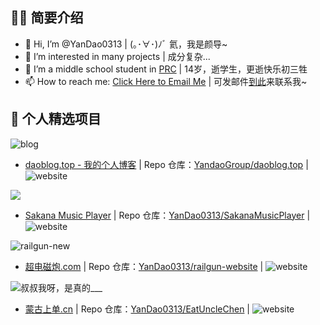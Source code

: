## 👨‍💻 简要介绍

- 👋 Hi, I’m @YanDao0313 | (｡･∀･)ﾉﾞ 氦，我是颜导~
- 👀 I’m interested in many projects | 成分复杂...
- 🌱 I’m a middle school student in [PRC](https://www.gov.cn) | 14岁，逝学生，更逝快乐初三牲
- 📫 How to reach me: [Click Here to Email Me](mailto:yandao0313@gmail.com) | 可发邮件[到此](mailto:yandao0313@gmail.com)来联系我~

## 🌟 个人精选项目

![blog](https://xingqiu-tuchuang-1256524210.cos.ap-shanghai.myqcloud.com/5115/profile-daoblog-github.png)

- [daoblog.top - 我的个人博客](https://www.daoblog.top/) | Repo 仓库：[YandaoGroup/daoblog.top](https://github.com/YandaoGroup/daoblog.top) |  ![website](https://img.shields.io/website?down_color=lightgrey&down_message=offline&up_color=blue&up_message=online&url=https%3A%2F%2Fwww.daoblog.top)

![](https://xingqiu-tuchuang-1256524210.cos.ap-shanghai.myqcloud.com/5115/main_SakanaMusicPlayer.jpeg)

- [Sakana Music Player](https://sakana-music-player.vercel.app/) | Repo 仓库：[YanDao0313/SakanaMusicPlayer](https://github.com/YanDao0313/SakanaMusicPlayer) |  ![website](https://img.shields.io/website?down_color=lightgrey&down_message=offline&up_color=blue&up_message=online&url=https%3A%2F%2Fsakana-music-player.vercel.app)

![railgun-new](https://xingqiu-tuchuang-1256524210.cos.ap-shanghai.myqcloud.com/5115/20221217.png)

- [超电磁炮.com](https://xn--spxn0h3rdr13a.com/) | Repo 仓库：[YanDao0313/railgun-website](https://github.com/YanDao0313/railgun-website) |  ![website](https://img.shields.io/website?down_color=lightgrey&down_message=offline&up_color=blue&up_message=online&url=https%3A%2F%2Fmisaka-mikoto.jp)

![叔叔我呀，是真的___](https://xingqiu-tuchuang-1256524210.cos.ap-shanghai.myqcloud.com/5115/NEW-eat-uncle-chen.png)

- [蒙古上单.cn](https://蒙古上单.cn) | Repo 仓库：[YanDao0313/EatUncleChen](https://github.com/YanDao0313/EatUncleChen) |  ![website](https://img.shields.io/website?down_color=lightgrey&down_message=offline&up_color=blue&up_message=online&url=https%3A%2F%2Fxn--fhqw2khm122n.cn)

<!---
![SAKANA+ACTION=?](https://xingqiu-tuchuang-1256524210.cos.ap-shanghai.myqcloud.com/5115/eat-sakana-ction-main.png)

- [sakana.蒙古上单.cn](https://sakana.xn--fhqw2khm122n.cn/) | 仓库：[YanDao0313/EatSakana-ction](https://github.com/YanDao0313/EatSakana-ction)
--->

<!---
YanDao0313/YanDao0313 is a ✨ special ✨ repository because its `README.md` (this file) appears on your GitHub profile.
You can click the Preview link to take a look at your changes.
--->
